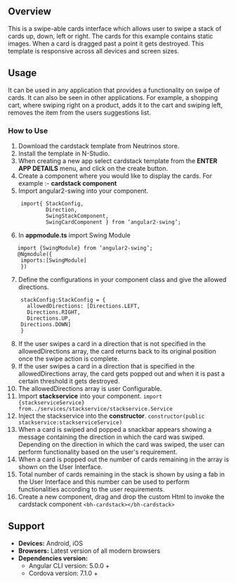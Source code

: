 ## Overview
This is a swipe-able cards interface which allows user to swipe a stack of cards up, down, left or right. The cards for this example contains static images. When a card is dragged past a point it gets destroyed. This template is responsive across all devices and screen sizes.
## Usage
It can be used in any application that provides a functionality on swipe of cards. It can also be seen in other applications. For example, a shopping cart, where swiping right on a product, adds it to the cart and swiping left, removes the item from the users suggestions list.

###  How to Use
 1. Download the cardstack template from Neutrinos store.
 2. Install the template in N-Studio.
 3. When creating a new app select cardstack template from the **ENTER APP DETAILS** menu, and click on the create button.
4. Create a component where you would like to display the cards.
For example :-  **cardstack component**
5. Import angular2-swing into your component.
```
	import{ StackConfig,
			Direction,
			SwingStackComponent,
			SwingCardComponent } from ‘angular2-swing’;
```
6. In **appmodule.ts** import Swing Module
```
   import {SwingModule} from ‘angular2-swing’;
   @Ngmodule({
	imports:[SwingModule]
	})
```
7. Define the configurations in your component class and give the allowed directions.
```
	stackConfig:StackConfig = {
	  allowedDirections: [Directions.LEFT,
	  Directions.RIGHT,
	  Directions.UP,
	Directions.DOWN]
	}
```
8. If the user swipes a card in a direction that is not specified in the allowedDirections array, the card returns back to its original position once the swipe action is complete.
9. If the user swipes a card in a direction that is specified in the allowedDirections array, the card gets popped out and when it is past a certain threshold it gets destroyed.
10. The allowedDirections array is user Configurable.
11. Import **stackservice** into your component.
    `import {stackserviceService}
    from../services/stackservice/stackservice.Service`
 12. Inject the stackservice into the **constructor**.
`constructor(public stackservice:stackserviceService)`
13. When a card is swiped and popped a snackbar appears showing a message containing the direction in which the card was swiped. Depending on the direction in which the card was swiped, the user can perform functionality based on the user's requirement.
14. When a card is popped out the number of cards remaining in the array is shown on the User Interface.
15. Total number of cards remaining in the stack is shown by using a fab in the User Interface and this number can be used to perform functionalities according to the user requirements.
16. Create a new component, drag and drop the custom Html to invoke the cardstack component
`<bh-cardstack></bh-cardstack>`
## Support
- **Devices:** Android, iOS
- **Browsers:** Latest version of all modern browsers
- **Dependencies version:**
	- Angular CLI version: 5.0.0 +
	- Cordova version: 7.1.0 +



<!--stackedit_data:
eyJoaXN0b3J5IjpbMTYzNDg5Mjc4MywtOTkzMjA1OTUwLDEwOD
E4OTk5MzEsMTYwNjMyNDg4NiwtMjA5OTQ4MjQ3OCwtMzM5Mjgz
NzE0LC0xMzQxMTU2MTI2LC0xOTEzNzM5OTQwLC0xMzQzMjY0MD
I3LDM3NTc4ODU0LC0xMzQzMjY0MDI3LC0xNzA4ODI3OTY1LC03
MTAzNzIxNzAsLTE1MDAyOTY2MzAsLTE4NzUwMzA0ODIsLTE4Nz
AyMTcxMzQsLTEzNjIwODg3NDUsMjAzODgzNjkyMCw5Mjc3NjA4
NjYsLTM0NDU4ODEzMV19
-->
